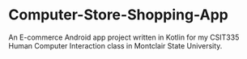 # Computer-Store-Shopping-App
An E-commerce Android app project written in Kotlin for my CSIT335 Human Computer Interaction class in Montclair State University.
